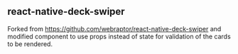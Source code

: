 ## react-native-deck-swiper

Forked from https://github.com/webraptor/react-native-deck-swiper and modified component to use props instead of state for validation of the cards to be rendered.
